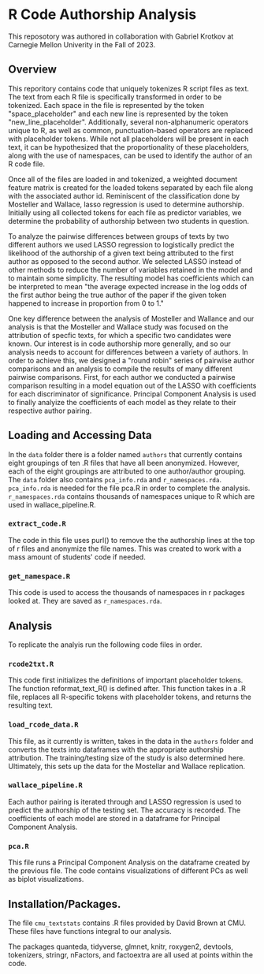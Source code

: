 # R Code Authorship Analysis

This reposotory was authored in collaboration with Gabriel Krotkov at Carnegie Mellon Univerity in the Fall of 2023.

## Overview
This reporitory contains code that uniquely tokenizes R script files as text. The text from each R file is specifically transformed in order to be tokenized. Each space in the file is represented by the token "space_placeholder" and each new line is represented by the token "new_line_placeholder". Additionally, several non-alphanumeric operators unique to R, as well as common, punctuation-based operators are replaced with placeholder tokens. While not all placeholders will be present in each text, it can be hypothesized that the proportionality of these placeholders, along with the use of namespaces, can be used to identify the author of an R code file.

Once all of the files are loaded in and tokenized, a weighted document feature matrix is created for the loaded tokens separated by each file along with the associated author id. Reminiscent of the classification done by Mosteller and Wallace, lasso regression is used to determine authorship. Initially using all collected tokens for each file as predictor variables, we determine the probability of authorship between two students in question.

To analyze the pairwise differences between groups of texts by two different authors we used LASSO regression to logistically predict the likelihood of the authorship of a given text being attributed to the first author as opposed to the second author. We selected LASSO instead of other methods to reduce the number of variables retained in the model and to maintain some simplicity. The resulting model has coefficients which can be interpreted to mean "the average expected increase in the log odds of the first author being the true author of the paper if the given token happened to increase in proportion from 0 to 1."

One key difference between the analysis of Mosteller and Wallance and our analysis is that the Mosteller and Wallace study was focused on the attribution of specfic texts, for which a specific two candidates were known. Our interest is in code authorship more generally, and so our analysis needs to account for differences between a variety of authors. In order to achieve this, we designed a "round robin" series of pairwise author comparisons and an analysis to compile the results of many different pairwise comparisons. First, for each author we conducted a pairwise comparison resulting in a model equation out of the LASSO with coefficients for each discriminator of significance. Principal Component Analysis is used to finally analyize the coefficients of each model as they relate to their respective author pairing.

## Loading and Accessing Data

In the `data` folder there is a folder named `authors` that currently contains eight groupings of ten .R files that have all been anonymized. However, each of the eight groupings are attributed to one author/author grouping. The `data` folder also contains `pca_info.rda` and `r_namespaces.rda`. `pca_info.rda` is needed for the file pca.R in order to complete the analysis. `r_namespaces.rda` contains thousands of namespaces unique to R which are used in wallace_pipeline.R.

### `extract_code.R`

The code in this file uses purl() to remove the the authorship lines at the top of r files and anonymize the file names. This was created to work with a mass amount of students' code if needed.

### `get_namespace.R`

This code is used to access the thousands of namespaces in r packages looked at. They are saved as `r_namespaces.rda`.

## Analysis

To replicate the analyis run the following code files in order.

### `rcode2txt.R`

This code first initializes the definitions of important placeholder tokens. The function reformat_text_R() is defined after. This function takes in a .R file, replaces all R-specific tokens with placeholder tokens, and returns the resulting text.

### `load_rcode_data.R`

This file, as it currently is written, takes in the data in the `authors` folder and converts the texts into dataframes with the appropriate authorship attribution. The training/testing size of the study is also determined here. Ultimately, this sets up the data for the Mostellar and Wallace replication.

### `wallace_pipeline.R`

Each author pairing is iterated through and LASSO regression is used to predict the authorship of the testing set. The accuracy is recorded. The coefficients of each model are stored in a dataframe for Principal Component Analysis.

### `pca.R`

This file runs a Principal Component Analysis on the dataframe created by the previous file. The code contains visualizations of different PCs as well as biplot visualizations.

## Installation/Packages.

The file `cmu_textstats` contains .R files provided by David Brown at CMU. These files have functions integral to our analysis.

The packages quanteda, tidyverse, glmnet, knitr, roxygen2, devtools, tokenizers, stringr, nFactors, and factoextra are all used at points within the code.
